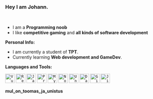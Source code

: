 ### Hey I am  Johann.

<br />

- I am a **Programming noob** 
- I like **competitive gaming** and  **all kinds of software development**


**Personal Info:**

- I am currently a student of **TPT**.
- Currently learning **Web development and GameDev**. 

**Languages and Tools:**  

<code><img height="30" src="https://www.vectorlogo.zone/logos/vuejs/vuejs-icon.svg" alt="Vue.js"></code>
<code><img height="30" src="https://www.vectorlogo.zone/logos/reactjs/reactjs-icon.svg" alt="React.js"></code>
<code><img height="30" src="https://www.vectorlogo.zone/logos/javascript/javascript-icon.svg" alt="Javascript"></code>
<code><img height="30" src="https://raw.githubusercontent.com/gilbarbara/logos/52addcaa18dfecb4df77f3ee0753dca6b98187ad/logos/prisma.svg" alt="Prisma"></code>
<code><img height="30" src="https://www.vectorlogo.zone/logos/mysql/mysql-icon.svg" alt="MySQL"></code>
<code><img height="30" src="https://www.vectorlogo.zone/logos/nodejs/nodejs-icon.svg" alt="Node.js"></code>
<code><img height="30" src="https://www.vectorlogo.zone/logos/unity3d/unity3d-icon.svg" alt="Unity"></code>
<code><img height="30" src="https://raw.githubusercontent.com/gilbarbara/logos/52addcaa18dfecb4df77f3ee0753dca6b98187ad/logos/datagrip.svg" alt="DataGrip"></code>
<code><img height="30" src="https://www.vectorlogo.zone/logos/git-scm/git-scm-icon.svg" alt="Git"></code>
<code><img height="30" src="https://www.vectorlogo.zone/logos/atlassian_jira/atlassian_jira-icon.svg" alt="Jira"></code>


<!--END_SECTION:waka-->

**mul_on_toomas_ja_unistus**